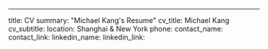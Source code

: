 ---
title: CV
summary: "Michael Kang's Resume"
cv_title: Michael Kang
cv_subtitle: 
location: Shanghai & New York
phone: 
contact_name: 
contact_link: 
linkedin_name: 
linkedin_link: 